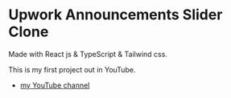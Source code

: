 # Upwork Announcements Slider Clone

Made with React js & TypeScript & Tailwind css.

This is my first project out in YouTube.

- [my YouTube channel](https://www.youtube.com/@solid-react)
